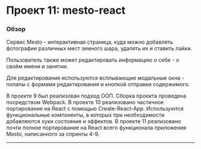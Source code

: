 # Проект 11: mesto-react

### Обзор

Сервис Mesto - интерактивная страница, куда можно добавлять фотографии различных мест земного шара, удалять их и ставить лайки.

Пользователь также может редактировать информацию о себе - о своём имени и занятии.

Для редактирования используются всплывающие модальные окна - попапы с формами редактирования и кнопкой отправки содержимого.

В проекте 9 был реализован подход ООП. Сборка проекта проведена посредством Webpack.
В проекте 10 реализовано частичное портирование на React с помощью Create-React-App. 
Используются функциональные компоненты, в которых при необходимости добавляются хуки состояния и эффектов. 
В проекте 11 реализовано почти полное портирование на React всего функционала приложения Mesto, написанного за спринты 4-9.

***
